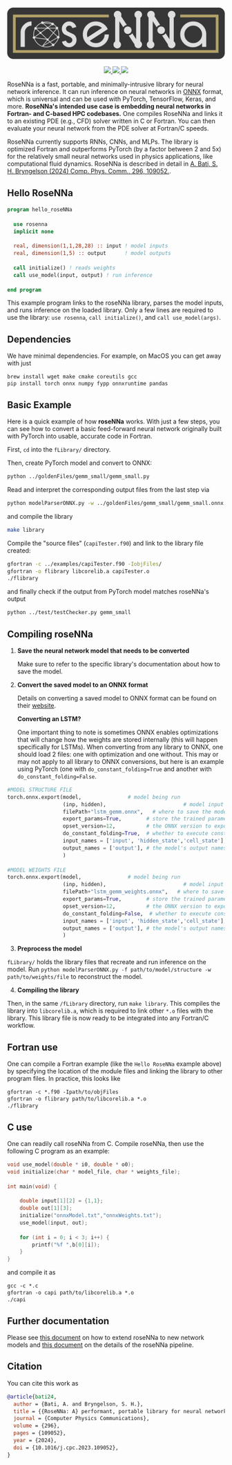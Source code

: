 <p align="center">
  <img src="doc/rosenna.png" alt="roseNNa banner" width="600"/></center>
</p>
<p align="center"> 
<a href="https://github.com/comp-physics/roseNNa/actions">
  <img src="https://github.com/comp-physics/roseNNa/actions/workflows/CI.yml/badge.svg" />
</a>
<a href="https://lbesson.mit-license.org/">
  <img src="https://img.shields.io/badge/License-MIT-blue.svg" />
</a>
<a href="http://doi.org/10.1016/j.cpc.2023.109052">
  <img src="http://img.shields.io/badge/DOI-10.1016/j.cpc.2023.109052-B31B1B.svg" />
</a>
</p>

RoseNNa is a fast, portable, and minimally-intrusive library for neural network inference.
It can run inference on neural networks in [ONNX](https://onnx.ai/) format, which is universal and can be used with PyTorch, TensorFlow, Keras, and more.
__RoseNNa's intended use case is embedding neural networks in Fortran- and C-based HPC codebases.__
One compiles RoseNNa and links it to an existing PDE (e.g., CFD) solver written in C or Fortran.
You can then evaluate your neural network from the PDE solver at Fortran/C speeds.

RoseNNa currently supports RNNs, CNNs, and MLPs.
The library is optimized Fortran and outperforms PyTorch (by a factor between 2 and 5x) for the relatively small neural networks used in physics applications, like computational fluid dynamics.
RoseNNa is described in detail in <a href="http://arxiv.org/abs/2307.16322">A. Bati, S. H. Bryngelson (2024) Comp. Phys. Comm., 296, 109052.</a>.

## Hello RoseNNa

``` fortran
program hello_roseNNa

  use rosenna
  implicit none

  real, dimension(1,1,28,28) :: input ! model inputs
  real, dimension(1,5) :: output      ! model outputs

  call initialize() ! reads weights
  call use_model(input, output) ! run inference

end program
```

This example program links to the roseNNa library, parses the model inputs, and runs inference on the loaded library. 
Only a few lines are required to use the library: `use rosenna`, `call initialize()`, and `call use_model(args)`.

## Dependencies

We have minimal dependencies. 
For example, on MacOS you can get away with just
```
brew install wget make cmake coreutils gcc
pip install torch onnx numpy fypp onnxruntime pandas
```
## Basic Example
Here is a quick example of how **roseNNa** works. With just a few steps, you can see how to convert a basic feed-forward neural network originally built with PyTorch into usable, accurate code in Fortran.

First, `cd` into the `fLibrary/` directory.

Then, create PyTorch model and convert to ONNX:
``` bash
python ../goldenFiles/gemm_small/gemm_small.py
```

Read and interpret the corresponding output files from the last step via
``` bash
python modelParserONNX.py -w ../goldenFiles/gemm_small/gemm_small.onnx -f ../goldenFiles/gemm_small/gemm_small_weights.onnx
```
and compile the library
``` bash
make library
```

Compile the "source files" (`capiTester.f90`) and link to the library file created:
``` bash
gfortran -c ../examples/capiTester.f90 -IobjFiles/
gfortran -o flibrary libcorelib.a capiTester.o
./flibrary
```
and finally check if the output from PyTorch model matches roseNNa's output
``` bash
python ../test/testChecker.py gemm_small
```

## Compiling roseNNa 

1. **Save the neural network model that needs to be converted**

    Make sure to refer to the specific library's documentation about how to save the model.

2. **Convert the saved model to an ONNX format**

    Details on converting a saved model to ONNX format can be found on their [website](https://onnx.ai/supported-tools.html#buildModel). 


    **Converting an LSTM?**

    One important thing to note is sometimes ONNX enables optimizations that will change how the weights are stored internally (this will happen specifically for LSTMs). When converting from any library to ONNX, one should load 2 files: one with optimization and one without. This may or may not apply to all library to ONNX conversions, but here is an example using PyTorch (one with `do_constant_folding=True` and another with `do_constant_folding=False`.

```python
#MODEL STRUCTURE FILE
torch.onnx.export(model,               # model being run
                  (inp, hidden),                         # model input (or a tuple for multiple inputs)
                  filePath+"lstm_gemm.onnx",   # where to save the model (can be a file or file-like object)
                  export_params=True,        # store the trained parameter weights inside the model file
                  opset_version=12,          # the ONNX version to export the model to
                  do_constant_folding=True,  # whether to execute constant folding for optimization
                  input_names = ['input', 'hidden_state','cell_state'],   # the model's input names
                  output_names = ['output'], # the model's output names
                  )

#MODEL WEIGHTS FILE
torch.onnx.export(model,               # model being run
                  (inp, hidden),                         # model input (or a tuple for multiple inputs)
                  filePath+"lstm_gemm_weights.onnx",   # where to save the model (can be a file or file-like object)
                  export_params=True,        # store the trained parameter weights inside the model file
                  opset_version=12,          # the ONNX version to export the model to
                  do_constant_folding=False,  # whether to execute constant folding for optimization
                  input_names = ['input', 'hidden_state','cell_state'],   # the model's input names
                  output_names = ['output'], # the model's output names
                  )
```

3. **Preprocess the model**

`fLibrary/` holds the library files that recreate and run inference on the model. Run `python modelParserONNX.py -f path/to/model/structure -w path/to/weights/file` to reconstruct the model.

4. **Compiling the library**

Then, in the same `/fLibrary` directory, run `make library`. This compiles the library into `libcorelib.a`, which is required to link other `*.o` files with the library. This library file is now ready to be integrated into any Fortran/C workflow.

## Fortran use

One can compile a Fortran example (like the `Hello RoseNNa` example above) by specifying the location of the module files and linking the library to other program files.
In practice, this looks like
``` shell
gfortran -c *.f90 -Ipath/to/objFiles
gfortran -o flibrary path/to/libcorelib.a *.o
./flibrary
```

## C use

One can readily call roseNNa from C. 
Compile roseNNa, then use the following C program as an example:
```c
void use_model(double * i0, double * o0);
void initialize(char * model_file, char * weights_file);

int main(void) {

    double input[1][2] = {1,1};
    double out[1][3];
    initialize("onnxModel.txt","onnxWeights.txt");
    use_model(input, out);

    for (int i = 0; i < 3; i++) {
        printf("%f ",b[0][i]);
    }
}
```
and compile it as
```shell
gcc -c *.c
gfortran -o capi path/to/libcorelib.a *.o
./capi
```

## Further documentation

Please see [this document](https://github.com/comp-physics/roseNNa/blob/master/doc/opensource.md) on how to extend roseNNa to new network models and [this document](https://github.com/comp-physics/roseNNa/blob/master/doc/methodology.md) on the details of the roseNNa pipeline.

## Citation

You can cite this work as 
```bibtex
@article{bati24,
  author = {Bati, A. and Bryngelson, S. H.},
  title = {{RoseNNa: A} performant, portable library for neural network inference with application to computational fluid dynamics},
  journal = {Computer Physics Communications},
  volume = {296},
  pages = {109052},
  year = {2024},
  doi = {10.1016/j.cpc.2023.109052},
}
```
